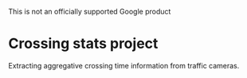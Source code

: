 This is not an officially supported Google product

# Crossing stats project


Extracting aggregative crossing time information from traffic cameras.